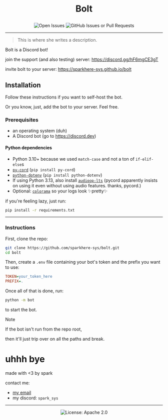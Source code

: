 # <p align=center> Bolt </p>

<p align=center>
  <img alt="Open Issues" src="https://img.shields.io/github/issues/sparkhere-sys/bolt?style=for-the-badge&logo=github&logoColor=white&color=%23f38ba8">
  <img alt="GitHub Issues or Pull Requests" src="https://img.shields.io/github/issues-pr/sparkhere-sys/bolt?style=for-the-badge&logo=git&logoColor=white&color=%23a6e3a1">
</p>

---

> This is where she writes a description.

Bolt is a Discord bot!

join the support (and also testing) server: https://discord.gg/hF6mgCE3gT

invite bolt to your server: https://sparkhere-sys.github.io/bolt

## Installation

Follow these instructions if you want to self-host the bot.

Or you know, just, add the bot to your server. Feel free.

### Prerequisites

* an operating system (duh)
* A Discord bot (go to https://discord.dev)

#### Python dependencies

* Python 3.10+ because we used `match-case` and not a ton of `if-elif-else`s
* [`py-cord`](https://pypi.org/project/py-cord/) (`pip install py-cord`)
* [`python-dotenv`](https://pypi.org/project/python-dotenv/) (`pip install python-dotenv`)
* If using Python 3.13, also install [`audioop-lts`](https://pypi.org/project/audioop-lts) (pycord apparently insists on using it even without using audio features. thanks, pycord.)
* Optional: [`colorama`](https://pypi.org/project/colorama) so your logs look :sparkles:pretty:sparkles:

if you're feeling lazy, just run:
```bash
pip install -r requirements.txt
```

---

### Instructions

First, clone the repo:

```bash
git clone https://github.com/sparkhere-sys/bolt.git
cd bolt
```

Then, create a `.env` file containing your bot's token and the prefix you want to use:

```ini
TOKEN=your_token_here
PREFIX=.
```

Once all of that is done, run:
```bash
python -m bot
```
to start the bot.

> [!NOTE]
> If the bot isn't run from the repo root,
>
> then it'll just trip over on all the paths and break.

# uhhh bye

made with <3 by spark

contact me:

* [my email](mailto:spark-aur@proton.me)
* my discord: `spark_sys`

---

<p align=center>
  <img alt="License: Apache 2.0" src="https://img.shields.io/github/license/sparkhere-sys/bolt?style=for-the-badge&logo=apache&logoColor=black&label=license&labelColor=white&color=%2374c7ec&link=https%3A%2F%2Fgithub.com%2Fsparkhere-sys%2Fbolt%2Fblob%2Fmain%2FLICENSE">
</p>

